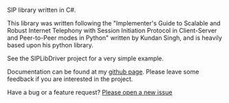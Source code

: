 SIP library written in C#.

This library was written following the "Implementer's Guide to Scalable and Robust Internet Telephony with Session Initiation Protocol in Client-Server and Peer-to-Peer modes in Python" written by Kundan Singh, and is heavily based upon his python library.

See the SIPLibDriver project for a very simple example.

Documentation can be found at my [github page](http://richardspiers.github.io/sip_library.html). Please leave some feedback if you are interested in the project.

Have a bug or a feature request? [Please open a new issue](https://github.com/richardspiers/C-Sharp-Sip-Lib/issues)